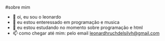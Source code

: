 #sobre mim
- 👋 oi, eu sou o leonardo 
- 👀 eu estou enteressado em programação e musica 
- 🌱 eu estou estudando no momento sobre programação e html
- 📫 como chegar até mim: pelo email leonardhruchdelsilvh@gmail.com

<!---
Leodarth/Leodarth is a ✨ special ✨ repository because its `README.md` (this file) appears on your GitHub profile.
You can click the Preview link to take a look at your changes.
--->
